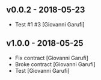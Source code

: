 ## v0.0.2 - 2018-05-23

* Test #1 #3 [Giovanni Garufi]

## v1.0.0 - 2018-05-25

* Fix contract [Giovanni Garufi]
* Broke contract [Giovanni Garufi]
* Test [Giovanni Garufi]
